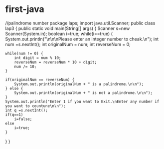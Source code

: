 # first-java
//palindrome number
package laps;
import java.util.Scanner;
public class lap3 {
public static void main(String[] args) {
	Scanner s=new Scanner(System.in);
	  boolean i=true;
	    while(i==true)
		{
	System.out.println("\n\n\nPlease enter an integer number to cheak.\n");
	int num =s.nextInt();
    int originalNum = num;
    int reverseNum = 0;
  
    while(num != 0) {
        int digit = num % 10;
        reverseNum = reverseNum * 10 + digit;
        num /= 10;
    }

    if(originalNum == reverseNum) {
        System.out.println(originalNum + " is a palindrome.\n\n");
    } else {
        System.out.println(originalNum + " is not a palindrome.\n\n");
    }
    System.out.println("Enter 1 if you want to Exit.\nEnter any number if you want to countune\n\n");
    int q =s.nextInt();
    if(q==1)
    	i=false;
    else
    	i=true;
	}
}
}
